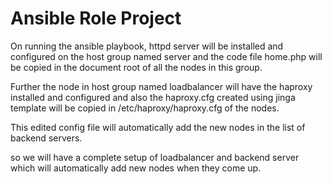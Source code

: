 # Ansible Role Project

On running the ansible playbook, httpd server will be installed and configured on the host group named server and the code file home.php will be copied in the document root of all the nodes in this group.

Further the node in host group named loadbalancer will have the haproxy installed and configured and also the haproxy.cfg created using jinga template will be copied in /etc/haproxy/haproxy.cfg of the nodes. 

This edited config file will automatically add the new nodes in the list of backend servers.

so we will have a complete setup of loadbalancer and backend server which will automatically add new nodes when they come up. 
